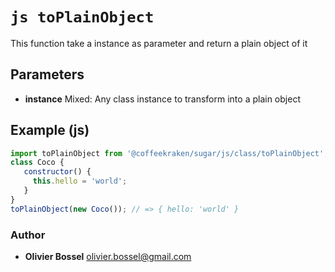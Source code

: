 


<!-- @namespace    sugar.js.class -->

# ```js toPlainObject ```


This function take a instance as parameter and return a plain object of it

## Parameters

- **instance**  Mixed: Any class instance to transform into a plain object



## Example (js)

```js
import toPlainObject from '@coffeekraken/sugar/js/class/toPlainObject';
class Coco {
   constructor() {
     this.hello = 'world';
   }
}
toPlainObject(new Coco()); // => { hello: 'world' }
```


### Author
- **Olivier Bossel** <a href="mailto:olivier.bossel@gmail.com">olivier.bossel@gmail.com</a> 



